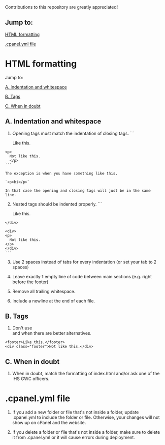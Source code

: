 Contributions to this repository are greatly appreciated!

## Jump to:

[HTML formatting](https://github.com/ihs-gwc/ihs-gwc-website/blob/master/CONTRIBUTING.md#html-formatting)

[.cpanel.yml file](https://github.com/ihs-gwc/ihs-gwc-website/blob/master/CONTRIBUTING.md#cpanelyml-file)

# HTML formatting
Jump to:

[A. Indentation and whitespace](https://github.com/ihs-gwc/ihs-gwc-website/edit/master/CONTRIBUTING.md#a-indentation-and-whitespace)

[B. Tags](https://github.com/ihs-gwc/ihs-gwc-website/edit/master/CONTRIBUTING.md#b-tags)

[C. When in doubt](https://github.com/ihs-gwc/ihs-gwc-website/edit/master/CONTRIBUTING.md#c-when-in-doubt)

## A. Indentation and whitespace
  1. Opening tags must match the indentation of closing tags. 
    ```
    <p>
      Like this.
    </p>

    <p>
      Not like this.
      </p>
    ```
    
    The exception is when you have something like this.

    `<p>hi</p>`

    In that case the opening and closing tags will just be in the same line.

  2. Nested tags should be indented properly.
    ```
    <div>
      <p>
        Like this.
      </p>
    </div>

    <div>
    <p>
      Not like this.
    </p>
    </div>
    ```

  3. Use 2 spaces instead of tabs for every indentation (or set your tab to 2 spaces)

  4. Leave exactly 1 empty line of code between main sections (e.g. right before the footer)

  5. Remove all trailing whitespace.

  6. Include a newline at the end of each file.

## B. Tags
  1. Don't use <div> and <span> when there are better alternatives. 
  ```
  <footer>Like this.</footer>
  <div class="footer">Not like this.</div>
  ```

## C. When in doubt
  1. When in doubt, match the formatting of index.html and/or ask one of the IHS GWC officers. 

# .cpanel.yml file
  1. If you add a new folder or file that's not inside a folder, update .cpanel.yml to include the folder or file. Otherwise, your changes will not show up on cPanel and the website. 

  2. If you delete a folder or file that's not inside a folder, make sure to delete it from .cpanel.yml or it will cause errors during deployment.
